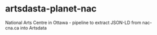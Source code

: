 # artsdasta-planet-nac
National Arts Centre in Ottawa - pipeline to extract JSON-LD from nac-cna.ca into Artsdata
